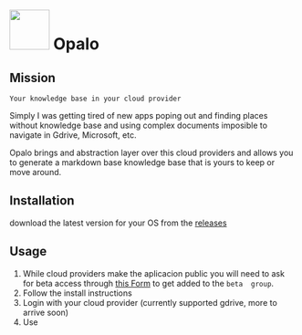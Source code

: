 #  <img src="https://github.com/user-attachments/assets/db0dfb62-1b86-42b8-9f67-37ccf0b5e770" width="70" height="70"> Opalo

## Mission

`Your knowledge base in your cloud provider`

Simply I was getting tired of new apps poping out and finding places without knowledge base and using complex documents imposible to navigate in Gdrive, Microsoft, etc.

Opalo brings and abstraction layer over this cloud providers and allows you to generate a markdown base knowledge base that is yours to keep or move around.

## Installation

download the latest version for your OS from the [releases](https://github.com/opalocc/opalo-app/releases)

## Usage

1. While cloud providers make the aplicacion public you will need to ask for beta access through [this Form](https://tally.so/r/n0jV1Q) to get added to the `beta  group`.
2. Follow the install instructions
3. Login with your cloud provider (currently supported gdrive, more to arrive soon)
4. Use